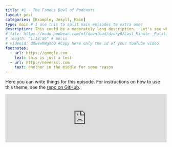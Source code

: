 ```yaml
---
title: #1 - The Famous Bowl of Podcasts
layout: post
categories: [Example, Jekyll, Main]
type: main # I use this to split main episodes to extra ones
description: This could be a moderately long description.  Let's see what happens with a bunch of text here and what it looks like rendered.  Here's hoping.
# file: https://mcdn.podbean.com/mf/download/dzvry6/Last_Minute-_Politics_-_EP_1917vx.mp3
# length: "1:14:56" # mm:ss
# videoid: dQw4w9WgXcQ #Copy here only the id of your YouTube video
footnotes:
  - url: https://google.com
    text: this is just a test
  - url: http://neverssl.com
    text: another in the middle for some reason
---
```


Here you can write things for this episode.
For instructions on how to use this theme, see the [repo on GitHub](https://github.com/PandaSekh/Jekyll-Podcaster).


<iframe title="#1 - The Famous Bowl of Podcasts" allowtransparency="true" height="150" width="100%" style="border: none; min-width: min(100%, 430px);" scrolling="no" data-name="pb-iframe-player" src="https://www.podbean.com/player-v2/?i=8h6ht-f32f6b-pb&from=embed&share=1&download=1&skin=3267a3&btn-skin=fb0584&size=150"></iframe>
